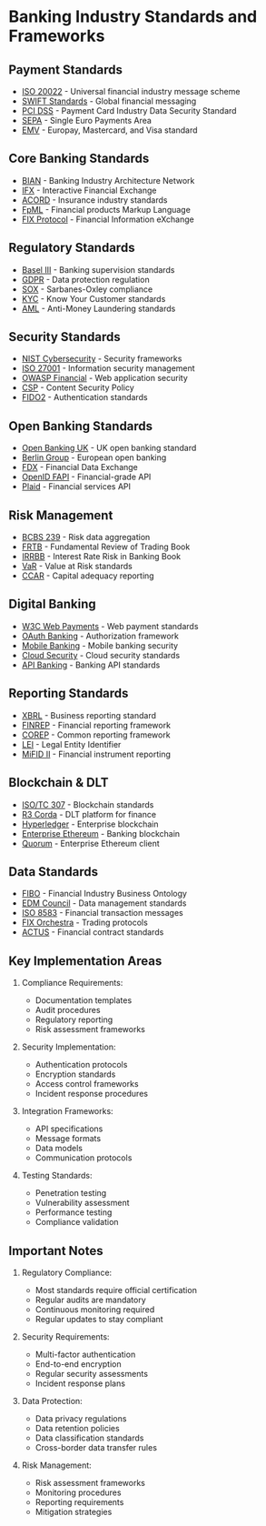 # Banking Industry Standards and Frameworks

## Payment Standards
- [ISO 20022](https://github.com/iso20022) - Universal financial industry message scheme
- [SWIFT Standards](https://github.com/swift-standard) - Global financial messaging
- [PCI DSS](https://github.com/pcisecurity) - Payment Card Industry Data Security Standard
- [SEPA](https://github.com/sepa-standard) - Single Euro Payments Area
- [EMV](https://github.com/EMVco) - Europay, Mastercard, and Visa standard

## Core Banking Standards
- [BIAN](https://github.com/bian-official) - Banking Industry Architecture Network
- [IFX](https://github.com/IFX-Forum) - Interactive Financial Exchange
- [ACORD](https://github.com/acordorg) - Insurance industry standards
- [FpML](https://github.com/fpml) - Financial products Markup Language
- [FIX Protocol](https://github.com/FIXProtocol) - Financial Information eXchange

## Regulatory Standards
- [Basel III](https://github.com/basel-committee) - Banking supervision standards
- [GDPR](https://github.com/gdpr-info) - Data protection regulation
- [SOX](https://github.com/sox-compliance) - Sarbanes-Oxley compliance
- [KYC](https://github.com/kyc-chain) - Know Your Customer standards
- [AML](https://github.com/aml-standard) - Anti-Money Laundering standards

## Security Standards
- [NIST Cybersecurity](https://github.com/usnistgov) - Security frameworks
- [ISO 27001](https://github.com/iso27001) - Information security management
- [OWASP Financial](https://github.com/OWASP/www-project-financial) - Web application security
- [CSP](https://github.com/w3c/webappsec-csp) - Content Security Policy
- [FIDO2](https://github.com/fido-alliance) - Authentication standards

## Open Banking Standards
- [Open Banking UK](https://github.com/OpenBankingUK) - UK open banking standard
- [Berlin Group](https://github.com/berlin-group) - European open banking
- [FDX](https://github.com/financial-data-exchange) - Financial Data Exchange
- [OpenID FAPI](https://github.com/OpenID/FAPI) - Financial-grade API
- [Plaid](https://github.com/plaid) - Financial services API

## Risk Management
- [BCBS 239](https://github.com/bcbs239) - Risk data aggregation
- [FRTB](https://github.com/frtb) - Fundamental Review of Trading Book
- [IRRBB](https://github.com/irrbb) - Interest Rate Risk in Banking Book
- [VaR](https://github.com/var-models) - Value at Risk standards
- [CCAR](https://github.com/ccar-reporting) - Capital adequacy reporting

## Digital Banking
- [W3C Web Payments](https://github.com/w3c/webpayments) - Web payment standards
- [OAuth Banking](https://github.com/oauth-wg) - Authorization framework
- [Mobile Banking](https://github.com/mobile-banking) - Mobile banking security
- [Cloud Security](https://github.com/cloudsecurityalliance) - Cloud security standards
- [API Banking](https://github.com/api-banking) - Banking API standards

## Reporting Standards
- [XBRL](https://github.com/xbrl) - Business reporting standard
- [FINREP](https://github.com/finrep) - Financial reporting framework
- [COREP](https://github.com/corep) - Common reporting framework
- [LEI](https://github.com/gleif-org) - Legal Entity Identifier
- [MiFID II](https://github.com/mifid2) - Financial instrument reporting

## Blockchain & DLT
- [ISO/TC 307](https://github.com/ISO-TC-307) - Blockchain standards
- [R3 Corda](https://github.com/corda) - DLT platform for finance
- [Hyperledger](https://github.com/hyperledger) - Enterprise blockchain
- [Enterprise Ethereum](https://github.com/EntEthAlliance) - Banking blockchain
- [Quorum](https://github.com/ConsenSys/quorum) - Enterprise Ethereum client

## Data Standards
- [FIBO](https://github.com/edmcouncil/fibo) - Financial Industry Business Ontology
- [EDM Council](https://github.com/edmcouncil) - Data management standards
- [ISO 8583](https://github.com/iso8583) - Financial transaction messages
- [FIX Orchestra](https://github.com/FIXTradingCommunity/fix-orchestra) - Trading protocols
- [ACTUS](https://github.com/actusfrf) - Financial contract standards

## Key Implementation Areas

1. Compliance Requirements:
   - Documentation templates
   - Audit procedures
   - Regulatory reporting
   - Risk assessment frameworks

2. Security Implementation:
   - Authentication protocols
   - Encryption standards
   - Access control frameworks
   - Incident response procedures

3. Integration Frameworks:
   - API specifications
   - Message formats
   - Data models
   - Communication protocols

4. Testing Standards:
   - Penetration testing
   - Vulnerability assessment
   - Performance testing
   - Compliance validation

## Important Notes

1. Regulatory Compliance:
   - Most standards require official certification
   - Regular audits are mandatory
   - Continuous monitoring required
   - Regular updates to stay compliant

2. Security Requirements:
   - Multi-factor authentication
   - End-to-end encryption
   - Regular security assessments
   - Incident response plans

3. Data Protection:
   - Data privacy regulations
   - Data retention policies
   - Data classification standards
   - Cross-border data transfer rules

4. Risk Management:
   - Risk assessment frameworks
   - Monitoring procedures
   - Reporting requirements
   - Mitigation strategies
